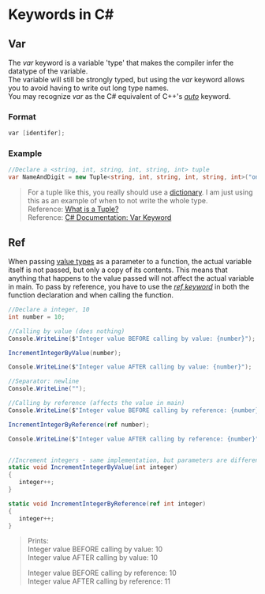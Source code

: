 # Keywords in C#

## Var
The _var_ keyword is a variable 'type' that makes the compiler infer the datatype of the variable. <br />
The variable will still be strongly typed, but using the _var_ keyword allows you to avoid having to write out long type names. <br />
You may recognize _var_ as the C# equivalent of C++'s [_auto_](https://www.learncpp.com/cpp-tutorial/the-auto-keyword/) keyword.

### Format
```C#
var [identifer];
```

### Example
```C#
//Declare a <string, int, string, int, string, int> tuple
var NameAndDigit = new Tuple<string, int, string, int, string, int>("one", 1, "two", 2, "three", 3);
```
> For a tuple like this, you really should use a [dictionary](https://docs.microsoft.com/en-us/dotnet/api/system.collections.generic.dictionary-2?view=net-5.0). I am just using this as an example of when to not write the whole type. <br />
> Reference: [What is a Tuple?](https://www.tutorialsteacher.com/csharp/csharp-tuple) <br />
> Reference: [C# Documentation: Var Keyword](https://docs.microsoft.com/en-us/dotnet/csharp/language-reference/keywords/var)

## Ref
When passing [value types](https://docs.microsoft.com/en-us/dotnet/csharp/language-reference/builtin-types/built-in-types) as a parameter to a function, the actual variable
itself is not passed, but only a copy of its contents. This means that anything that happens to the value passed will not affect the actual variable in main. To pass by 
reference, you have to use the [_ref keyword_](https://docs.microsoft.com/en-us/dotnet/csharp/language-reference/keywords/ref) in both the function declaration and when calling
the function.

```C#
//Declare a integer, 10
int number = 10;

//Calling by value (does nothing)
Console.WriteLine($"Integer value BEFORE calling by value: {number}");

IncrementIntegerByValue(number);

Console.WriteLine($"Integer value AFTER calling by value: {number}");

//Separator: newline
Console.WriteLine("");

//Calling by reference (affects the value in main)
Console.WriteLine($"Integer value BEFORE calling by reference: {number}");

IncrementIntegerByReference(ref number);

Console.WriteLine($"Integer value AFTER calling by reference: {number}");


//Increment integers - same implementation, but parameters are different
static void IncrementIntegerByValue(int integer)
{
   integer++;
}

static void IncrementIntegerByReference(ref int integer)
{
   integer++;
}
```
> Prints: <br />
> Integer value BEFORE calling by value: 10 <br /> 
> Integer value AFTER calling by value:  10 <br />
>
> Integer value BEFORE calling by reference: 10 <br />
> Integer value AFTER calling by reference:  11 <br />
